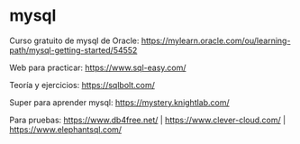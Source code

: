# mysql

Curso gratuito de mysql de Oracle: https://mylearn.oracle.com/ou/learning-path/mysql-getting-started/54552

Web para practicar: https://www.sql-easy.com/

Teoría y ejercicios: https://sqlbolt.com/

Super para aprender mysql: https://mystery.knightlab.com/

Para pruebas: https://www.db4free.net/ | https://www.clever-cloud.com/ | https://www.elephantsql.com/
